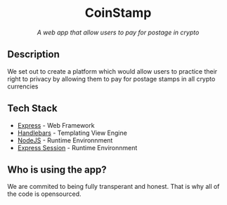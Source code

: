 <div align="center">
  <h1>CoinStamp</h1>
  <i>A web app that allow users to pay for postage in crypto</i>  
</div>

## Description

We set out to create a platform which would allow users to practice their right to privacy by allowing them to pay for postage stamps in all crypto currencies

## Tech Stack

- [Express](https://expressjs.com/) - Web Framework
- [Handlebars](https://handlebarsjs.com/) - Templating View Engine
- [NodeJS](https://nodejs.org/en/) - Runtime Environnment
- [Express Session](https://www.npmjs.com/package/express-session) - Runtime Environnment

## Who is using the app?

We are commited to being fully transperant and honest. That is why all of the code is opensourced.
